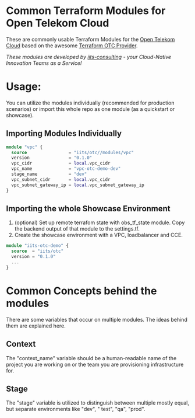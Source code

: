# Common Terraform Modules for Open Telekom Cloud

These are commonly usable Terraform Modules for the [Open Telekom Cloud](https://open-telekom-cloud.com) based on the
awesome [Terraform OTC Provider](https://registry.terraform.io/providers/opentelekomcloud/opentelekomcloud/latest/docs).

*These modules are developed by [iits-consulting](https://iits-consulting.de/) - your Cloud-Native Innovation Teams as a
Service!*

# Usage:

You can utilize the modules individually (recommended for production scenarios) or import this whole repo as one
module (as a quickstart or showcase).

## Importing Modules Individually

```terraform
module "vpc" {
  source                = "iits/otc//modules/vpc"
  version               = "0.1.0"
  vpc_cidr              = local.vpc_cidr
  vpc_name              = "vpc-otc-demo-dev"
  stage_name            = "dev"
  vpc_subnet_cidr       = local.vpc_cidr
  vpc_subnet_gateway_ip = local.vpc_subnet_gateway_ip
}
```

## Importing the whole Showcase Environment

1. (optional) Set up remote terrafom state with obs_tf_state module. Copy the backend output of that module to the
   settings.tf.
2. Create the showcase environment with a VPC, loadbalancer and CCE.

```terraform
module "iits-otc-demo" {
  source  = "iits/otc"
  version = "0.1.0"
  ...
}
```

# Common Concepts behind the modules

There are some variables that occur on multiple modules. The ideas behind them are explained here.

## Context

The "context_name" variable should be a human-readable name of the project you are working on or the team you are
provisioning infrastructure for.

## Stage

The "stage" variable is utilized to distinguish between multiple mostly equal, but separate environments like "dev", "
test", "qa", "prod".
